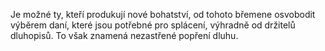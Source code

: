 <emphasis level="moderate">Je možné ty, kteří produkují nové bohatství,<break time="0.3s"/> od tohoto břemene osvobodit výběrem daní,<break time="0.3s"/> které jsou potřebné pro splácení,<break time="0.3s"/> výhradně od držitelů dluhopisů.</emphasis><break time="0.5s"/> <emphasis level="strong">To však znamená nezastřené popření dluhu.</emphasis> 